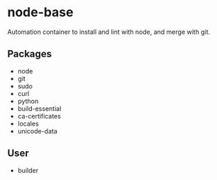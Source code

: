 # node-base
Automation container to install and lint with node, and merge with git.

## Packages
- node
- git
- sudo
- curl
- python
- build-essential
- ca-certificates
- locales
- unicode-data

## User
- builder
